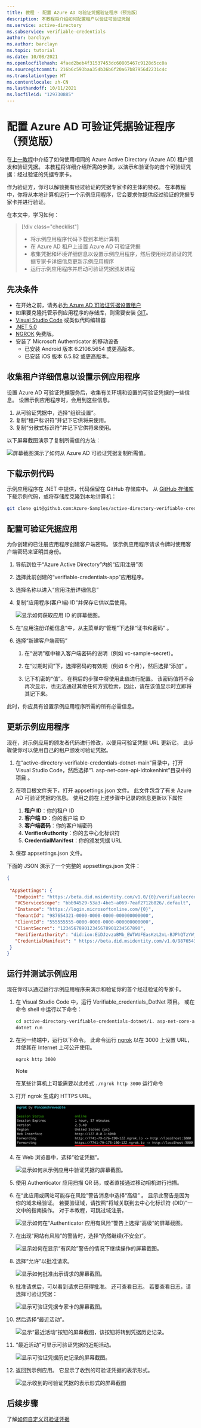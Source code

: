 ```yaml
---
title: 教程 - 配置 Azure AD 可验证凭据验证程序（预览版）
description: 本教程将介绍如何配置租户以验证可验证凭据
ms.service: active-directory
ms.subservice: verifiable-credentials
author: barclayn
ms.author: barclayn
ms.topic: tutorial
ms.date: 10/08/2021
ms.openlocfilehash: 4faed2beb4f31537453dc60805467c9128d5cc0a
ms.sourcegitcommit: 216b6c593baa354b36b6f20a67b87956d2231c4c
ms.translationtype: HT
ms.contentlocale: zh-CN
ms.lasthandoff: 10/11/2021
ms.locfileid: "129730885"
---
```

# <a name="configure-azure-ad-verifiable-credentials-verifier-preview"></a>配置 Azure AD 可验证凭据验证程序（预览版）

在[上一教程](verifiable-credentials-configure-issuer.md)中介绍了如何使用相同的 Azure Active Directory (Azure AD) 租户颁发和验证凭据。 本教程将详细介绍所需的步骤，以演示和验证你的首个可验证凭据：经过验证的凭据专家卡。

作为验证方，你可以解锁拥有经过验证的凭据专家卡的主体的特权。 在本教程中，你将从本地计算机运行一个示例应用程序，它会要求你提供经过验证的凭据专家卡并进行验证。

在本文中，学习如何：

> [!div class="checklist"]
>
> - 将示例应用程序代码下载到本地计算机
> - 在 Azure AD 租户上设置 Azure AD 可验证凭据
> - 收集凭据和环境详细信息以设置示例应用程序，然后使用经过验证的凭据专家卡详细信息更新示例应用程序
> - 运行示例应用程序并启动可验证凭据颁发进程

## <a name="prerequisites"></a>先决条件

- 在开始之前，请务必[为 Azure AD 可验证凭据设置租户](verifiable-credentials-configure-tenant.md)
- 如果要克隆托管示例应用程序的存储库，则需要安装 [GIT](https://git-scm.com/downloads)。
- [Visual Studio Code](https://code.visualstudio.com/Download) 或类似代码编辑器
- [.NET 5.0](https://dotnet.microsoft.com/download/dotnet/5.0)
- [NGROK](https://ngrok.com/) 免费版。
- 安装了 Microsoft Authenticator 的移动设备
  - 已安装 Android 版本 6.2108.5654 或更高版本。
  - 已安装 iOS 版本 6.5.82 或更高版本。

## <a name="gather-tenant-details-to-set-up-your-sample-application"></a>收集租户详细信息以设置示例应用程序

设置 Azure AD 可验证凭据服务后，收集有关环境和设置的可验证凭据的一些信息。 设置示例应用程序时，会用到这些信息。

1. 从可验证凭据中，选择“组织设置”。
1. 复制“租户标识符”并记下它供将来使用。
1. 复制“分散式标识符”并记下它供将来使用。

以下屏幕截图演示了复制所需值的方法：

![屏幕截图演示了如何从 Azure AD 可验证凭据复制所需值。](media/verifiable-credentials-configure-verifier/tenant-settings.png)

## <a name="download-the-sample-code"></a>下载示例代码

示例应用程序在 .NET 中提供，代码保留在 GitHub 存储库中。 从 [GitHub 存储库](https://github.com/Azure-Samples/active-directory-verifiable-credentials-dotnet)下载示例代码，或将存储库克隆到本地计算机：

```bash
git clone git@github.com:Azure-Samples/active-directory-verifiable-credentials-dotnet.git 
```

## <a name="configure-the-verifiable-credentials-app"></a>配置可验证凭据应用

为你创建的已注册应用程序创建客户端密码。 该示例应用程序请求令牌时使用客户端密码来证明其身份。

1. 导航到位于“Azure Active Directory”内的“应用注册”页 

1. 选择此前创建的“verifiable-credentials-app”应用程序。

1. 选择名称以进入“应用注册详细信息”

1. 复制“应用程序(客户端) ID”并保存它供以后使用。 

    ![显示如何获取应用 ID 的屏幕截图。](media/verifiable-credentials-configure-verifier/get-app-id.png)

1. 在“应用注册详细信息”中，从主菜单的“管理”下选择“证书和密码” 。

1. 选择“新建客户端密码”

    1. 在“说明”框中输入客户端密码的说明（例如 vc-sample-secret）。

    1. 在“过期时间”下，选择密码的有效期（例如 6 个月），然后选择“添加” 。

    1. 记下机密的“值”。 在稍后的步骤中将使用此值进行配置。 该密码值将不会再次显示，也无法通过其他任何方式检索，因此，请在该值显示时立即将其记下来。

此时，你应具有设置示例应用程序所需的所有必需信息。

## <a name="update-the-sample-application"></a>更新示例应用程序

现在，对示例应用的颁发者代码进行修改，以便用可验证凭据 URL 更新它。 此步骤使你可以使用自己的租户颁发可验证凭据。

1. 在“active-directory-verifiable-credentials-dotnet-main”目录中，打开 Visual Studio Code，然后选择“1. asp-net-core-api-idtokenhint”目录中的项目 。

1. 在项目根文件夹下，打开 appsettings.json 文件。 此文件包含了有关 Azure AD 可验证凭据的信息。 使用之前在上述步骤中记录的信息更新以下属性

    1. **租户 ID**：你的租户 ID
    1. **客户端 ID**：你的客户端 ID
    1. **客户端密码**：你的客户端密码
    1. **VerifierAuthority**：你的去中心化标识符
    1. **CredentialManifest**：你的颁发凭据 URL

1. 保存 appsettings.json 文件。

下面的 JSON 演示了一个完整的 appsettings.json 文件：

```json
{

 "AppSettings": {
   "Endpoint": "https://beta.did.msidentity.com/v1.0/{0}/verifiablecredentials/request",
   "VCServiceScope": "bbb94529-53a3-4be5-a069-7eaf2712b826/.default",
   "Instance": "https://login.microsoftonline.com/{0}",
   "TenantId": "987654321-0000-0000-0000-000000000000",
   "ClientId": "555555555-0000-0000-0000-000000000000",
   "ClientSecret": "123456789012345678901234567890",
   "VerifierAuthority": "did:ion:EiDJzvzaBMb_EWTWUFEasKzL2nL-BJPhQTzYWjA_rRz3hQ:eyJkZWx0YSI6eyJwYXRjaGVzIjpbeyJhY3Rpb24iOiJyZXBsYWNlIiwiZG9jdW1lbnQiOnsicHVibGljS2V5cyI6W3siaWQiOiJzaWdfMmNhMzY2YmUiLCJwdWJsaWNLZXlKd2siOnsiY3J2Ijoic2VjcDI1NmsxIiwia3R5IjoiRUMiLCJ4IjoiZDhqYmduRkRGRElzR1ZBTWx5aDR1b2RwOGV4Q2dpV3dWUGhqM0N...",
   "CredentialManifest": " https://beta.did.msidentity.com/v1.0/987654321-0000-0000-0000-000000000000/verifiableCredential/contracts/VerifiedCredentialExpert"
 }
}
```

## <a name="run-and-test-the-sample-app"></a>运行并测试示例应用

现在你可以通过运行示例应用程序来演示和验证你的首个经过验证的专家卡。

1. 在 Visual Studio Code 中，运行 Verifiable_credentials_DotNet 项目。 或在命令 shell 中运行以下命令：

    ```bash
    cd active-directory-verifiable-credentials-dotnet/1. asp-net-core-api-idtokenhint  dotnet build "asp-net-core-api-idtokenhint.csproj" -c Debug -o .\bin\Debug\netcoreapp3.1  
    dotnet run
    ```

1. 在另一终端中，运行以下命令。 此命令运行 [ngrok](https://ngrok.com/) 以在 3000 上设置 URL，并使其在 Internet 上可公开使用。

    ```bash
    ngrok http 3000 
    ```
    
    >[!NOTE]
    > 在某些计算机上可能需要以此格式 `./ngrok http 3000` 运行命令

1. 打开 ngrok 生成的 HTTPS URL。

    ![显示如何获取 ngrok 公共 URL 的屏幕截图。](media/verifiable-credentials-configure-verifier/run-ngrok.png)

1. 在 Web 浏览器中，选择“验证凭据”。

    ![显示如何从示例应用中验证凭据的屏幕截图。](media/verifiable-credentials-configure-verifier/verify-credential.png)

1. 使用 Authenticator 应用扫描 QR 码，或者直接通过移动相机进行扫描。

1. 在“此应用或网站可能存在风险”警告消息中选择“高级” 。 显示此警告是因为你的域未经验证。 若要验证域，请按照“将域关联到去中心化标识符 (DID)”一文中的指南操作。 对于本教程，可跳过域注册。  

    ![显示如何在“Authenticator 应用有风险”警告上选择“高级”的屏幕截图。](media/verifiable-credentials-configure-verifier/at-risk.png)
    

1. 在出现“网站有风险”的警告时，选择“仍然继续(不安全)”。  
 
    ![显示如何在显示“有风险”警告的情况下继续操作的屏幕截图。](media/verifiable-credentials-configure-verifier/proceed-anyway.png)

1. 选择“允许”以批准请求。

    ![显示如何批准出示请求的屏幕截图。](media/verifiable-credentials-configure-verifier/approve-presentation-request.jpg)

1. 批准请求后，可以看到请求已获得批准。 还可查看日志。 若要查看日志，请选择可验证凭据：

    ![显示可验证凭据专家卡的屏幕截图。](media/verifiable-credentials-configure-verifier/verifable-credential-info.png)

1. 然后选择“最近活动”。  

    ![显示“最近活动”按钮的屏幕截图，该按钮将转到凭据历史记录。](media/verifiable-credentials-configure-verifier/verifable-credential-history.jpg)

1. “最近活动”可显示可验证凭据的近期活动。

    ![显示可验证凭据历史记录的屏幕截图。](media/verifiable-credentials-configure-issuer/verify-credential-history.jpg)

1. 返回到示例应用。 它显示了收到的可验证凭据的表示形式。

    ![显示收到的可验证凭据的表示形式的屏幕截图](media/verifiable-credentials-configure-verifier/presentation-received.png)

## <a name="next-steps"></a>后续步骤

了解[如何自定义可验证凭据](credential-design.md)
